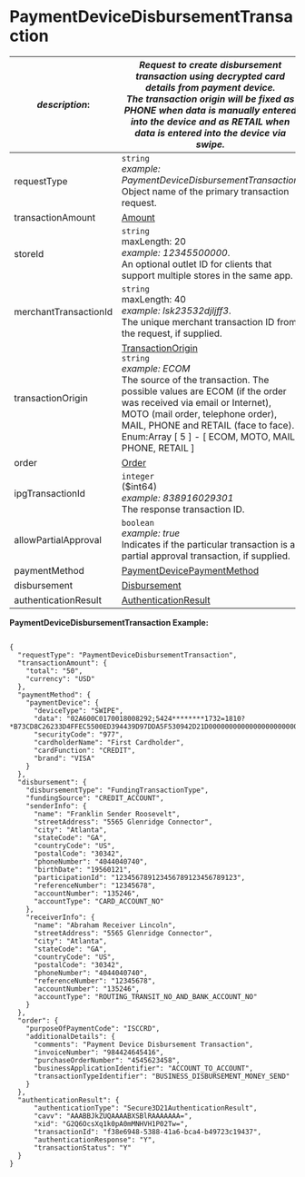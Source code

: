 
# PaymentDeviceDisbursementTransaction

| *description*:   | *Request to create disbursement transaction using decrypted card details from payment device.  <br/> The transaction origin will be fixed as PHONE when data is manually entered into the device and as RETAIL when data is entered into the device via swipe.*|
|----|----|
| requestType |    ``` string ```  <br/>  *example: PaymentDeviceDisbursementTransaction* <br/> Object name of the primary transaction request.|
| transactionAmount | [Amount](?path=docs/schemas-md/Amount.md)|
| storeId |    ``` string ```  <br/> maxLength: 20  <br/> *example: 12345500000*.  <br/> An optional outlet ID for clients that support multiple stores in the same app.|
| merchantTransactionId |    ``` string ```  <br/> maxLength: 40  <br/> *example: lsk23532djljff3*.  <br/> The unique merchant transaction ID from the request, if supplied.|
| transactionOrigin |  [TransactionOrigin](?path=docs/schemas-md/TransactionOrigin.md)  <br/>  ``` string ```   <br/> *example: ECOM*  <br/> The source of the transaction. The possible values are ECOM (if the order was received via email or Internet), MOTO (mail order, telephone order), MAIL, PHONE and RETAIL (face to face).  <br/> Enum:Array [ 5 ] - [ ECOM, MOTO, MAIL, PHONE, RETAIL ]|
| order | [Order](?path=docs/schemas-md/Order.md)|
| ipgTransactionId |    ``` integer ```  <br/>  ($int64)  <br/>  *example: 838916029301* <br/> The response transaction ID.|
| allowPartialApproval |    ``` boolean ```  <br/>  *example: true* <br/> Indicates if the particular transaction is a partial approval transaction, if supplied.|
| paymentMethod | [PaymentDevicePaymentMethod](?path=docs/schemas-md/PaymentDevicePaymentMethod.md)|
| disbursement | [Disbursement](?path=docs/schemas-md/Disbursement.md)|
| authenticationResult | [AuthenticationResult](?path=docs/schemas-md/AuthenticationResult.md)| 

**PaymentDeviceDisbursementTransaction Example:**

```{r}

{
  "requestType": "PaymentDeviceDisbursementTransaction",
  "transactionAmount": {
    "total": "50",
    "currency": "USD"
  },
  "paymentMethod": {
    "paymentDevice": {
      "deviceType": "SWIPE",
      "data": "02A600C0170018008292;5424********1732=1810?*B73CD8C26233D4FFEC5500ED394439D97DDA5F530942D21D0000000000000000000000000000000000000000363434543035353734326299492410027300000260DC03",
      "securityCode": "977",
      "cardholderName": "First Cardholder",
      "cardFunction": "CREDIT",
      "brand": "VISA"
    }
  },
  "disbursement": {
    "disbursementType": "FundingTransactionType",
    "fundingSource": "CREDIT_ACCOUNT",
    "senderInfo": {
      "name": "Franklin Sender Roosevelt",
      "streetAddress": "5565 Glenridge Connector",
      "city": "Atlanta",
      "stateCode": "GA",
      "countryCode": "US",
      "postalCode": "30342",
      "phoneNumber": "4044040740",
      "birthDate": "19560121",
      "participationId": "123456789123456789123456789123",
      "referenceNumber": "12345678",
      "accountNumber": "135246",
      "accountType": "CARD_ACCOUNT_NO"
    },
    "receiverInfo": {
      "name": "Abraham Receiver Lincoln",
      "streetAddress": "5565 Glenridge Connector",
      "city": "Atlanta",
      "stateCode": "GA",
      "countryCode": "US",
      "postalCode": "30342",
      "phoneNumber": "4044040740",
      "referenceNumber": "12345678",
      "accountNumber": "135246",
      "accountType": "ROUTING_TRANSIT_NO_AND_BANK_ACCOUNT_NO"
    }
  },
  "order": {
    "purposeOfPaymentCode": "ISCCRD",
    "additionalDetails": {
      "comments": "Payment Device Disbursement Transaction",
      "invoiceNumber": "984424645416",
      "purchaseOrderNumber": "4545623458",
      "businessApplicationIdentifier": "ACCOUNT_TO_ACCOUNT",
      "transactionTypeIdentifier": "BUSINESS_DISBURSEMENT_MONEY_SEND"
    }
  },
  "authenticationResult": {
      "authenticationType": "Secure3D21AuthenticationResult",
      "cavv": "AAABBJkZUQAAAABXSBlRAAAAAAA=",
      "xid": "G2Q6OcsXq1k0pA0mMNHVH1P02Tw=",
      "transactionId": "f38e6948-5388-41a6-bca4-b49723c19437",
      "authenticationResponse": "Y",
      "transactionStatus": "Y"
  }
}
```  

  

